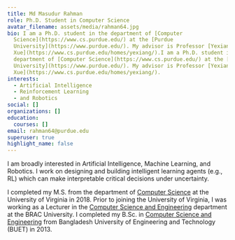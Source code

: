 ```yaml
---
title: Md Masudur Rahman
role: Ph.D. Student in Computer Science
avatar_filename: assets/media/rahman64.jpg
bio: I am a Ph.D. student in the department of [Computer
  Science](https://www.cs.purdue.edu/) at the [Purdue
  University](https://www.purdue.edu/). My advisor is Professor [Yexiang
  Xue](https://www.cs.purdue.edu/homes/yexiang/).I am a Ph.D. student in the
  department of [Computer Science](https://www.cs.purdue.edu/) at the [Purdue
  University](https://www.purdue.edu/). My advisor is Professor [Yexiang
  Xue](https://www.cs.purdue.edu/homes/yexiang/).
interests:
  - Artificial Intelligence
  - Reinforcement Learning
  - and Robotics
social: []
organizations: []
education:
  courses: []
email: rahman64@purdue.edu
superuser: true
highlight_name: false
---
```



I am broadly interested in Artificial Intelligence, Machine Learning, and Robotics. I work on designing and building intelligent learning agents (e.g., RL) which can make interpretable critical decisions under uncertainty.

I completed my M.S. from the department of [Computer Science](https://engineering.virginia.edu/departments/computer-science) at the University of Virginia in 2018. Prior to joining the University of Virginia, I was working as a Lecturer in the [Computer Science and Engineering](http://www.bracu.ac.bd/academics/departments/computer-science-and-engineering) department at the BRAC University. I completed my B.Sc. in [Computer Science and Engineering](http://cse.buet.ac.bd/) from Bangladesh University of Engineering and Technology (BUET) in 2013.